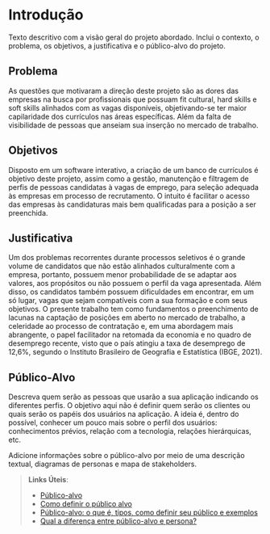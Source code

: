 # Introdução

Texto descritivo com a visão geral do projeto abordado. Inclui o contexto, o problema, os objetivos, a justificativa e o público-alvo do projeto.

## Problema

As questões que motivaram a direção deste projeto são as dores das empresas na busca por profissionais que possuam fit cultural, hard skills e soft skills alinhados com as vagas disponíveis, objetivando-se ter maior capilaridade dos currículos nas áreas específicas. Além da falta de visibilidade de pessoas que anseiam sua inserção no mercado de trabalho.

## Objetivos

Disposto em um software interativo, a criação de um banco de currículos é objetivo deste projeto, assim como a gestão, manutenção e filtragem de perfis de pessoas candidatas à vagas de emprego, para seleção adequada às empresas em processo de recrutamento. O intuito é facilitar o acesso das empresas às candidaturas mais bem qualificadas para a posição a ser preenchida.

## Justificativa

Um dos problemas recorrentes durante processos seletivos é o grande volume de candidatos que não estão alinhados culturalmente com a empresa, portanto, possuem menor probabilidade de se adaptar aos valores, aos propósitos ou não possuem o perfil da vaga apresentada. Além disso, os candidatos também possuem dificuldades em encontrar, em um só lugar, vagas que sejam compatíveis com a sua formação e com seus objetivos.
O presente trabalho tem como fundamentos o preenchimento de lacunas na captação de posições em aberto no mercado de trabalho, a celeridade ao processo de contratação e, em uma abordagem mais abrangente, o papel facilitador na retomada da economia e no quadro de desemprego recente, visto que o país atingiu a taxa de desemprego de 12,6%, segundo o Instituto Brasileiro de Geografia e Estatística (IBGE, 2021).

## Público-Alvo

Descreva quem serão as pessoas que usarão a sua aplicação indicando os diferentes perfis. O objetivo aqui não é definir quem serão os clientes ou quais serão os papéis dos usuários na aplicação. A ideia é, dentro do possível, conhecer um pouco mais sobre o perfil dos usuários: conhecimentos prévios, relação com a tecnologia, relações
hierárquicas, etc.

Adicione informações sobre o público-alvo por meio de uma descrição textual, diagramas de personas e mapa de stakeholders.

> **Links Úteis**:
> - [Público-alvo](https://blog.hotmart.com/pt-br/publico-alvo/)
> - [Como definir o público alvo](https://exame.com/pme/5-dicas-essenciais-para-definir-o-publico-alvo-do-seu-negocio/)
> - [Público-alvo: o que é, tipos, como definir seu público e exemplos](https://klickpages.com.br/blog/publico-alvo-o-que-e/)
> - [Qual a diferença entre público-alvo e persona?](https://rockcontent.com/blog/diferenca-publico-alvo-e-persona/)
